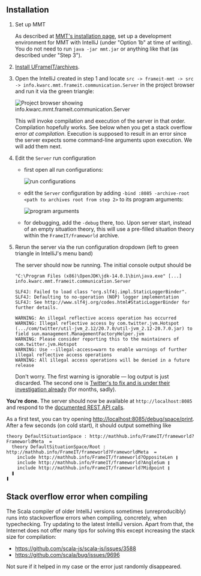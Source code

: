 ## Installation

1. Set up MMT

   As described at [MMT's installation page](https://uniformal.github.io//doc/setup/), set up a development environment for MMT with IntelliJ (under "Option 1b" at time of writing).
   You do not need to run `java -jar mmt.jar` or anything like that (as described under "Step 3").

2. [Install UFrameIT/archives](https://github.com/UFrameIT/archives).

3. Open the IntelliJ created in step 1 and locate `src -> frameit-mmt -> src -> info.kwarc.mmt.frameit.communication.Server` in the project browser and run it via the green triangle:

   ![Project browser showing `info.kwarc.mmt.frameit.communication.Server`](https://i.imgur.com/J75FzWa.png)

   This will invoke compilation and execution of the server in that order. Compilation hopefully works. See below when you get a stack overflow error *at compilation*. Execution is supposed to result in an error since the server expects some command-line arguments upon execution. We will add them next.

4. Edit the `Server` run configuration

   - first open all run configurations:

     ![run configurations](https://i.imgur.com/nFd8ETr.png)

   - edit the `Server` configuration by adding `-bind :8085 -archive-root <path to archives root from step 2>` to its program arguments:

     ![program arguments](https://i.imgur.com/lZahL6C.png)

   - for debugging, add the `-debug` there, too. Upon server start, instead of an empty situation theory, this will use a pre-filled situation theory within the `FrameIT/frameworld` archive.

6. Rerun the server via the run configuration dropdown (left to green triangle in IntelliJ's menu band)

   The server should now be running. The initial console output should be

   ```
   "C:\Program Files (x86)\OpenJDK\jdk-14.0.1\bin\java.exe" [...] info.kwarc.mmt.frameit.communication.Server

   SLF4J: Failed to load class "org.slf4j.impl.StaticLoggerBinder".
   SLF4J: Defaulting to no-operation (NOP) logger implementation
   SLF4J: See http://www.slf4j.org/codes.html#StaticLoggerBinder for further details.

   WARNING: An illegal reflective access operation has occurred
   WARNING: Illegal reflective access by com.twitter.jvm.Hotspot (.../com/twitter/util-jvm_2.12/20.7.0/util-jvm_2.12-20.7.0.jar) to field sun.management.ManagementFactoryHelper.jvm
   WARNING: Please consider reporting this to the maintainers of com.twitter.jvm.Hotspot
   WARNING: Use --illegal-access=warn to enable warnings of further illegal reflective access operations
   WARNING: All illegal access operations will be denied in a future release
   ```

   Don't worry. The first warning is ignorable &mdash; log output is just discarded. The second one is [Twitter's to fix and is under their investigation already](https://github.com/twitter/util/issues/266) (for months, sadly).

**You're done.** The server should now be available at `http://localhost:8085` and respond to the [documented REST API calls](./README.md).

As a first test, you can try opening <http://localhost:8085/debug/space/print>. After a few seconds (on cold start), it should output something like

```mmt
theory DefaultSituationSpace : http://mathhub.info/FrameIT/frameworld?FrameworldMeta  = 
  theory DefaultSituationSpace/Root : http://mathhub.info/FrameIT/frameworld?FrameworldMeta  = 
    include http://mathhub.info/FrameIT/frameworld?OppositeLen ❙
    include http://mathhub.info/FrameIT/frameworld?AngleSum ❙
    include http://mathhub.info/FrameIT/frameworld?Midpoint ❙
  ❚
❚
```

## Stack overflow error when compiling

The Scala compiler of older IntelliJ versions sometimes (unreproducibly) runs into stackoverflow errors when compiling, concretely, when typechecking. Try updating to the latest IntelliJ version. Apart from that, the Internet does not offer many tips for solving this except increasing the stack size for compilation:

- <https://github.com/scala-js/scala-js/issues/3588>
- <https://github.com/scala/bug/issues/9696>

Not sure if it helped in my case or the error just randomly disappeared.
